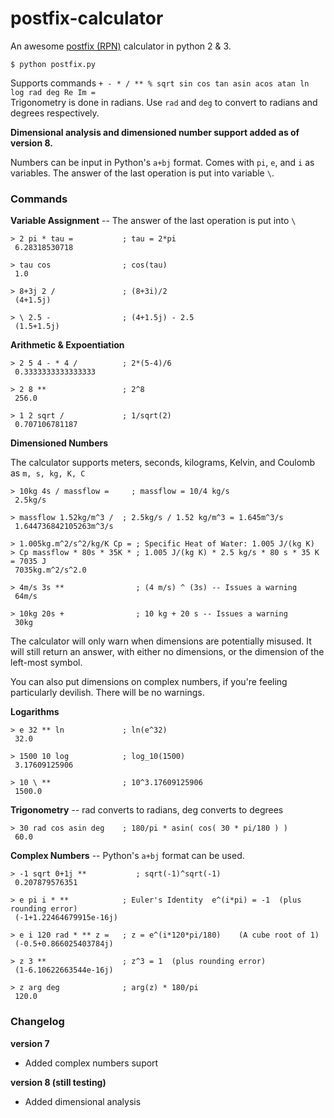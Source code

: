 # postfix-calculator
An awesome [postfix (RPN)](https://en.wikipedia.org/wiki/Reverse_Polish_notation) calculator in python 2 &amp; 3.

    $ python postfix.py

Supports commands `+ - * / ** % sqrt sin cos tan asin acos atan ln log rad deg Re Im =`  
Trigonometry is done in radians. Use `rad` and `deg` to convert to radians and degrees respectively.

**Dimensional analysis and dimensioned number support added as of version 8.**

Numbers can be input in Python's `a+bj` format. Comes with `pi`, `e`, and `i` as variables. The answer of the last operation is put into variable `\`.

### Commands
**Variable Assignment** -- The answer of the last operation is put into `\`

    > 2 pi * tau =           ; tau = 2*pi
     6.28318530718
    
    > tau cos                ; cos(tau)
     1.0
    
    > 8+3j 2 /               ; (8+3i)/2
     (4+1.5j)
    
    > \ 2.5 -                ; (4+1.5j) - 2.5
     (1.5+1.5j)

**Arithmetic & Expoentiation**

    > 2 5 4 - * 4 /          ; 2*(5-4)/6
     0.3333333333333333
    
    > 2 8 **                 ; 2^8
     256.0
    
    > 1 2 sqrt /             ; 1/sqrt(2)
     0.707106781187

**Dimensioned Numbers**

The calculator supports meters, seconds, kilograms, Kelvin, and Coulomb as `m, s, kg, K, C`

    > 10kg 4s / massflow =     ; massflow = 10/4 kg/s
     2.5kg/s
    
    > massflow 1.52kg/m^3 /  ; 2.5kg/s / 1.52 kg/m^3 = 1.645m^3/s
     1.644736842105263m^3/s
    
    > 1.005kg.m^2/s^2/kg/K Cp = ; Specific Heat of Water: 1.005 J/(kg K)
    > Cp massflow * 80s * 35K * ; 1.005 J/(kg K) * 2.5 kg/s * 80 s * 35 K = 7035 J
     7035kg.m^2/s^2.0
    
    > 4m/s 3s **                ; (4 m/s) ^ (3s) -- Issues a warning
     64m/s
    
    > 10kg 20s +                ; 10 kg + 20 s -- Issues a warning
     30kg

The calculator will only warn when dimensions are potentially misused. It will still return an answer, with either no dimensions, or the dimension of the left-most symbol.

You can also put dimensions on complex numbers, if you're feeling particularly devilish. There will be no warnings.

**Logarithms**

    > e 32 ** ln             ; ln(e^32)
     32.0
    
    > 1500 10 log            ; log_10(1500)
     3.17609125906
    
    > 10 \ **                ; 10^3.17609125906
     1500.0

**Trigonometry** -- rad converts to radians, deg converts to degrees

    > 30 rad cos asin deg    ; 180/pi * asin( cos( 30 * pi/180 ) )
     60.0

**Complex Numbers** -- Python's `a+bj` format can be used.

    > -1 sqrt 0+1j **           ; sqrt(-1)^sqrt(-1)
     0.207879576351
    
    > e pi i * **            ; Euler's Identity  e^(i*pi) = -1  (plus rounding error)
     (-1+1.22464679915e-16j)
    
    > e i 120 rad * ** z =   ; z = e^(i*120*pi/180)    (A cube root of 1)
     (-0.5+0.866025403784j)
    
    > z 3 **                 ; z^3 = 1  (plus rounding error)
     (1-6.10622663544e-16j)
    
    > z arg deg              ; arg(z) * 180/pi
     120.0

### Changelog
**version 7**
 - Added complex numbers suport

**version 8 (still testing)**
 - Added dimensional analysis
